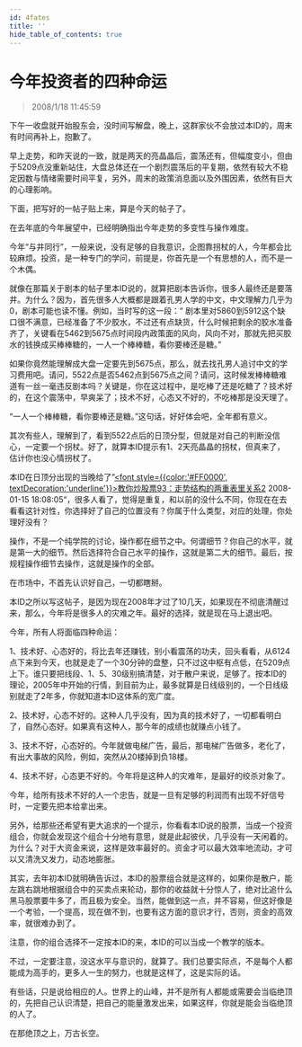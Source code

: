 ```yaml
---
id: 4fates 
title: ''
hide_table_of_contents: true
---
```


# 今年投资者的四种命运

> 2008/1/18 11:45:59

<div style={{color: '#FF0000', fontWeight: 'bold', fontSize: '18px'}}>

下午一收盘就开始股东会，没时间写解盘，晚上，这群家伙不会放过本ID的，周末有时间再补上，抱歉了。
 
早上走势，和昨天说的一致，就是两天的亮晶晶后，震荡还有，但幅度变小，但由于5209点没重新站住，大盘总体还在一个剧烈震荡后的平复期，依然有较大不稳定因数与情绪需要时间平复，另外，周末的政策消息面以及外围因素，依然有巨大的心理影响。
 
下面，把写好的一帖子贴上来，算是今天的帖子了。
 
在去年底的今年展望中，已经明确指出今年走势的多变性与操作难度。
 
今年“与井同行”，一般来说，没有足够的自我意识，企图靠拐杖的人，今年都会比较麻烦。投资，是一种专门的学问，前提是，你首先是一个有思想的人，而不是一个木偶。
 
就像在那篇关于剧本的帖子里本ID说的，就算把剧本告诉你，很多人最终还是要落井。为什么？因为，首先很多人大概都是跟着孔男人学的中文，中文理解力几乎为0，剧本可能也读不懂。例如，当时写的这一段：“ 剧本里对5860到5912这个缺口很不满意，已经准备了不少胶水，不过还有点缺货，什么时候把剩余的胶水准备齐了，关键看在5462到5675点时间段内政策面的风向，风向不对，那就先把买胶水的钱换成买棒棒糖的，一人一个棒棒糖，看你要棒还是糖。”
 
如果你竟然能理解成大盘一定要先到5675点，那么，就去找孔男人追讨中文的学习费用吧。请问，5522点是否5462点到5675点之间？请问，这时候发棒棒糖难道有一丝一毫违反剧本吗？关键是，你在这过程中，是吃棒了还是吃糖了？技术好的，在这个震荡中，早爽呆了；技术不好，心态又不好的，不吃棒那是没天理了。
 
“一人一个棒棒糖，看你要棒还是糖。”这句话，好好体会吧，全年都有意义。
 
其次有些人，理解到了，看到5522点后的日顶分型，但就是对自己的判断没信心，一定要一个拐杖。好了，就算本ID提示有1、2天亮晶晶的拐杖，但真来了，估计你也没心情拐杖了。
 
本ID在日顶分出现的当晚给了”[<font style={{color:'#FF0000', textDecoration:'underline'}}>教你炒股票93：走势结构的两重表里关系2</font>](../stocks/093) 2008-01-15 18:08:05“，很多人看了，觉得是重复，和以前的没什么不同，你现在在去看看这针对性，你选择好了自己的位置没有？你属于什么类型，对应的处理，你处理好没有？
 
操作，不是一个纯学院的讨论，操作都在细节之中。何谓细节？你自己的水平，就是第一大的细节。然后选择符合自己水平的操作，这就是第二大的细节。最后，按规程操作细节去操作，这就是操作的全部。
 
在市场中，不首先认识好自己，一切都瞎掰。
 
本ID之所以写这帖子，是因为现在2008年才过了10几天，如果现在不彻底清醒过来，那么，今年将是很多人的灾难之年。最好的选择，就是现在马上退出吧。
 
今年，所有人将面临四种命运：
 
1、技术好、心态好的，将比去年还赚钱，别小看震荡的功夫，回头看看，从6124点下来到今天，也就是走了一个30分钟的盘整，只不过这中枢有点低，在5209点上下。谁只要把线段、1、5、30级别搞清楚，对于散户来说，足够了。按本ID的理论，2005年中开始的行情，到目前为止，最多就算是日线级别的，一个日线级别就走了2年多，你就知道本ID这体系的宽广度。
 
2、技术好，心态不好的。这种人几乎没有，因为真的技术好了，一切都看明白了，自然心态好。如果真有这种人，那今年的成绩也就赚点小钱了。
 
3、技术不好，心态好的。今年就做电梯广告，最后，那电梯广告做多，老化了，有出大事故的风险，例如，突然从20楼掉到负18楼。
 
4、技术不好，心态更不好的。今年将是这种人的灾难年，是最好的绞杀对象了。
 
今年，给所有技术不好的人一个忠告，就是一旦有足够的利润而有出现不好信号时，一定要先把本给拿出来。
 
另外，给那些还希望有更大追求的一个提示，你看看本ID说的股票，当成一个投资组合，你就会发现这个组合十分地有意思，就是此起彼伏，几乎没有一天闲着的。为什么？对于大资金来说，这样是效率最好的。资金才可以最大效率地流动，才可以又清洗又发力，动态地膨胀。
 
其实，去年初本ID就明确告诉过，本ID的股票组合就是这样的，如果你是散户，能左跳右跳地根据组合中的买卖点来轮动，那你的收益就十分惊人了，绝对比追什么黑马股票要牛多了，而且极为安全。当然，能做到这一点，并不容易，但这好像是一个考验，一个提高，现在做不到，也要有这方面的意识才行，否则，资金的高效率，就很难办到了。
 
注意，你的组合选择不一定按本ID的来，本ID的可以当成一个教学的版本。
 
不过，一定要注意，没这水平与意识的，就算了。我们总要实际点，不是每个人都能成为高手的，更多人一生的努力，也就是这样了，这是实际的话。
 
有些话，只是说给相应的人。世界上的山峰，并不是所有人都能或需要会当临绝顶的，先把自己认识清楚，把自己的能量激发出来，如果这样，你就是能会当临绝顶的人了。
 
在那绝顶之上，万古长空。

</div>